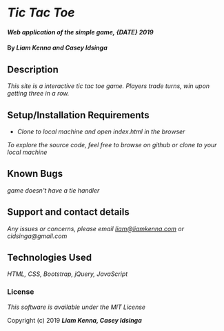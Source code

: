 # _Tic Tac Toe_

#### _Web application of the simple game, {DATE} 2019_

#### By _**Liam Kenna and Casey Idsinga**_

## Description

_This site is a interactive tic tac toe game.  Players trade turns, win upon getting three in a row._


## Setup/Installation Requirements

* _Clone to local machine and open index.html in the browser_


_To explore the source code, feel free to browse on github or clone to your local machine_

## Known Bugs

_game doesn't have a tie handler_

## Support and contact details

_Any issues or concerns, please email liam@liamkenna.com or cidsinga@gmail.com_

## Technologies Used

_HTML, CSS, Bootstrap, jQuery, JavaScript_

### License

*This software is available under the MIT License*

Copyright (c) 2019 **_Liam Kenna, Casey Idsinga_**
